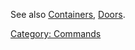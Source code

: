 See also [Containers](:Category:_Containers "wikilink"),
[Doors](:Category:_Doors "wikilink").

[Category: Commands](Category:_Commands "wikilink")
